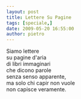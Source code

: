 ```yaml
---
layout: post
title: Lettere Su Pagine
tags: [speciale,]
date: 2009-05-20 16:55:00
author: pietro
---
```

Siamo lettere<br/>su pagine d'aria<br/>di libri immaginari<br/>che dicono parole<br/>senza senso apparente,<br/>ma solo chi capir non vuole<br/>non capisce veramente.
